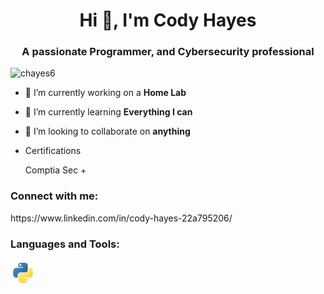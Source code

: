 <h1 align="center">Hi 👋, I'm Cody Hayes</h1>
<h3 align="center">A passionate Programmer, and Cybersecurity professional</h3>

<p align="left"> <img src="https://komarev.com/ghpvc/?username=chayes6&label=Profile%20views&color=0e75b6&style=flat" alt="chayes6" /> </p>

- 🔭 I’m currently working on a **Home Lab**

- 🌱 I’m currently learning **Everything I can**

- 👯 I’m looking to collaborate on **anything**

- Certifications

   Comptia Sec +

<h3 align="left">Connect with me:</h3>
<p align="left">
</p>https://www.linkedin.com/in/cody-hayes-22a795206/

<h3 align="left">Languages and Tools:</h3>
<p align="left"> <a href="https://www.python.org" target="_blank" rel="noreferrer"> <img src="https://raw.githubusercontent.com/devicons/devicon/master/icons/python/python-original.svg" alt="python" width="40" height="40"/> </a> </p>
